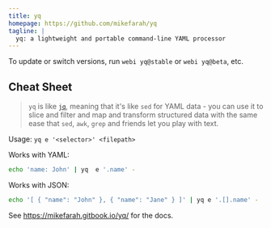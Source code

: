 ```yaml
---
title: yq
homepage: https://github.com/mikefarah/yq
tagline: |
  yq: a lightweight and portable command-line YAML processor
---
```


To update or switch versions, run `webi yq@stable` or `webi yq@beta`, etc.

## Cheat Sheet

> `yq` is like [`jq`](../jq), meaning that it's like `sed` for YAML data - you
> can use it to slice and filter and map and transform structured data with the
> same ease that `sed`, `awk`, `grep` and friends let you play with text.

Usage: `yq e '<selector>' <filepath>`

Works with YAML:

```bash
echo 'name: John' | yq  e '.name' -
```

Works with JSON:

```bash
echo '[ { "name": "John" }, { "name": "Jane" } ]' | yq e '.[].name' -
```

See <https://mikefarah.gitbook.io/yq/> for the docs.
